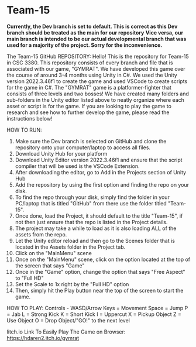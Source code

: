 # Team-15

**Currently, the Dev branch is set to default. This is correct as this Dev branch should be treated as the main for our repository**
**Vice versa, our main branch is intended to be our actual developmental branch that was used for a majority of the project. Sorry for the inconvenience.**

The Team-15 GitHub REPOSITORY:
Hello! This is the repository for Team-15 in CSC 3380. This repository consists of every branch and file that is associated with our game, "GYMRAT". We have developed this game over the course of around 3-4 months using Unity in C#. We used the Unity version 2022.3.46f1 to create the game and used VSCode to create scripts for the game in C#. The "GYMRAT" game is a platformer-fighter that consists of three levels and two bosses! We have created many folders and sub-folders in the Unity editor listed above to neatly organize where each asset or script is for the game. If you are looking to play the game to research and see how to further develop the game, please read the instructions below!

HOW TO RUN:
1. Make sure the Dev branch is selected on GitHub and clone the repository onto your computer/laptop to access all files.
2. Download Unity Hub for your platform
3. Download Unity Editor version 2022.3.46f1 and ensure that the script compiler that will be used is the VSCode Extension.
4. After downloading the editor, go to Add in the Projects section of Unity Hub
5. Add the repository by using the first option and finding the repo on your disk. 
6. To find the repo through your disk, simply find the folder in your PC/laptop that is titled "GitHub" from there use the folder titled "Team-15". 
7. Once done, load the Project, it should default to the title "Team-15", if not then just ensure that the repo is listed in the Project details.
8. The project may take a while to load as it is also loading ALL of the assets from the repo. 
9. Let the Unity editor reload and then go to the Scenes folder that is located in the Assets folder in the Project tab. 
10. Click on the "MainMenu" scene
11. Once on the "MainMenu" scene, click on the option located at the top of the screen that says "Game"
12. Once in the "Game" option, change the option that says "Free Aspect" to "Full HD"
13. Set the Scale to 1x right by the "Full HD" option
14. Then, simply hit the Play button near the top of the screen to start the game. 

HOW TO PLAY:
Controls -
WASD/Arrow Keys = Movement
Space = Jump
P = Jab
L = Strong Kick
K = Short Kick
I = Uppercut
X = Pickup Object
Z = Use Object
O = Drop Object/"GO!" to the next level

Iitch.io Link To Easily Play The Game on Browser:
https://hdaren2.itch.io/gymrat
